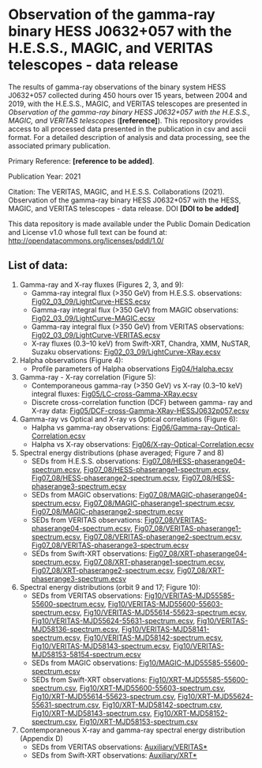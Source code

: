 # Observation of the gamma-ray binary HESS J0632+057 with the H.E.S.S., MAGIC, and VERITAS telescopes - data release

The results of gamma-ray observations of the binary system HESS J0632+057 collected during 450 hours over 15 years, between 2004 and 2019, with the H.E.S.S., MAGIC, and VERITAS telescopes are presented in *Observation of the gamma-ray binary HESS J0632+057 with the H.E.S.S., MAGIC, and VERITAS telescopes* (**[reference]**).
This repository provides access to all processed data presented in the publication in csv and ascii format.
For a detailed description of analysis and data processing, see the associated primary publication.

Primary Reference: **[reference to be added]**.

Publication Year: 2021

Citation: The VERITAS, MAGIC, and H.E.S.S. Collaborations (2021). Observation of the gamma-ray binary HESS J0632+057 with the HESS, MAGIC, and VERITAS telescopes - data release. DOI **[DOI to be added]** 

This data repository is made available under the Public Domain Dedication and License v1.0 whose full text can be found at: http://opendatacommons.org/licenses/pddl/1.0/

## List of data:

1. Gamma-ray and X-ray fluxes (Figures 2, 3, and 9):
    - Gamma-ray integral flux (>350 GeV) from H.E.S.S. observations: [Fig02_03_09/LightCurve-HESS.ecsv](Fig02_03_09/LightCurve-HESS.ecsv)
    - Gamma-ray integral flux (>350 GeV) from MAGIC observations: [Fig02_03_09/LightCurve-MAGIC.ecsv](Fig02_03_09/LightCurve-MAGIC.ecsv)
    - Gamma-ray integral flux (>350 GeV) from VERITAS observations: [Fig02_03_09/LightCurve-VERITAS.ecsv](Fig02_03_09/LightCurve-VERITAS.ecsv)
    - X-ray fluxes (0.3–10 keV) from Swift-XRT, Chandra, XMM, NuSTAR, Suzaku observations: [Fig02_03_09/LightCurve-XRay.ecsv](Fig02_03_09/LightCurve-XRay.ecsv)
2. Halpha observations (Figure 4):
    - Profile parameters of Halpha observations [Fig04/Halpha.ecsv](Fig04/Halpha.ecsv)
3. Gamma-ray - X-ray correlation (Figure 5):
    -  Contemporaneous gamma-ray (>350 GeV) vs X-ray (0.3–10 keV) integral fluxes: [Fig05/LC-cross-Gamma-XRay.ecsv](Fig05/LC-cross-Gamma-XRay.ecsv)
    -  Discrete cross-correlation function (DCF) between gamma- ray and X-ray data: [Fig05/DCF-cross-Gamma-XRay-HESSJ0632p057.ecsv](Fig05/DCF-cross-Gamma-XRay-HESSJ0632p057.ecsv)
4. Gamma-ray vs Optical and X-ray vs Optical correlations (Figure 6):
    - Halpha vs gamma-ray observations: [Fig06/Gamma-ray-Optical-Correlation.ecsv](Fig06/Gamma-ray-Optical-Correlation.ecsv)
    - Halpha vs X-ray observations: [Fig06/X-ray-Optical-Correlation.ecsv](Fig06/X-ray-Optical-Correlation.ecsv)
5. Spectral energy distributions (phase averaged; Figure 7 and 8)
    - SEDs from H.E.S.S. observations: [Fig07_08/HESS-phaserange04-spectrum.ecsv](Fig07_08/HESS-phaserange04-spectrum.ecsv), [Fig07_08/HESS-phaserange1-spectrum.ecsv](Fig07_08/HESS-phaserange1-spectrum.ecsv), [Fig07_08/HESS-phaserange2-spectrum.ecsv](Fig07_08/HESS-phaserange2-spectrum.ecsv), [Fig07_08/HESS-phaserange3-spectrum.ecsv](Fig07_08/HESS-phaserange3-spectrum.ecsv)  
    - SEDs from MAGIC observations: [Fig07_08/MAGIC-phaserange04-spectrum.ecsv](Fig07_08/MAGIC-phaserange04-spectrum.ecsv), [Fig07_08/MAGIC-phaserange1-spectrum.ecsv](Fig07_08/MAGIC-phaserange1-spectrum.ecsv), [Fig07_08/MAGIC-phaserange2-spectrum.ecsv](Fig07_08/MAGIC-phaserange2-spectrum.ecsv)
    - SEDs from VERITAS observations: [Fig07_08/VERITAS-phaserange04-spectrum.ecsv](Fig07_08/VERITAS-phaserange04-spectrum.ecsv), [Fig07_08/VERITAS-phaserange1-spectrum.ecsv](Fig07_08/VERITAS-phaserange1-spectrum.ecsv), [Fig07_08/VERITAS-phaserange2-spectrum.ecsv](Fig07_08/VERITAS-phaserange2-spectrum.ecsv), [Fig07_08/VERITAS-phaserange3-spectrum.ecsv](Fig07_08/VERITAS-phaserange3-spectrum.ecsv)  
    - SEDs from Swift-XRT observations: [Fig07_08/XRT-phaserange04-spectrum.ecsv](Fig07_08/XRT-phaserange04-spectrum.ecsv), [Fig07_08/XRT-phaserange1-spectrum.ecsv](Fig07_08/XRT-phaserange1-spectrum.ecsv), [Fig07_08/XRT-phaserange2-spectrum.ecsv](Fig07_08/XRT-phaserange2-spectrum.ecsv), [Fig07_08/XRT-phaserange3-spectrum.ecsv](Fig07_08/XRT-phaserange3-spectrum.ecsv)  
6. Spectral energy distributions (orbit 9 and 17; Figure 10):
    - SEDs from VERITAS observations: [Fig10/VERITAS-MJD55585-55600-spectrum.ecsv](Fig10/VERITAS-MJD55585-55600-spectrum.ecsv), [Fig10/VERITAS-MJD55600-55603-spectrum.ecsv](Fig10/VERITAS-MJD55600-55603-spectrum.ecsv), [Fig10/VERITAS-MJD55614-55623-spectrum.ecsv](Fig10/VERITAS-MJD55614-55623-spectrum.ecsv), [Fig10/VERITAS-MJD55624-55631-spectrum.ecsv](Fig10/VERITAS-MJD55624-55631-spectrum.ecsv), [Fig10/VERITAS-MJD58136-spectrum.ecsv](Fig10/VERITAS-MJD58136-spectrum.ecsv), [Fig10/VERITAS-MJD58141-spectrum.ecsv](Fig10/VERITAS-MJD58141-spectrum.ecsv), [Fig10/VERITAS-MJD58142-spectrum.ecsv](Fig10/VERITAS-MJD58142-spectrum.ecsv), [Fig10/VERITAS-MJD58143-spectrum.ecsv](Fig10/VERITAS-MJD58143-spectrum.ecsv), [Fig10/VERITAS-MJD58153-58154-spectrum.ecsv](Fig10/VERITAS-MJD58153-58154-spectrum.ecsv)
    - SEDs from MAGIC observations: [Fig10/MAGIC-MJD55585-55600-spectrum.ecsv](Fig10/MAGIC-MJD55585-55600-spectrum.ecsv)
    - SEDs from Swift-XRT observations: [Fig10/XRT-MJD55585-55600-spectrum.csv](Fig10/XRT-MJD55585-55600-spectrum.csv), [Fig10/XRT-MJD55600-55603-spectrum.csv](Fig10/XRT-MJD55600-55603-spectrum.csv), [Fig10/XRT-MJD55614-55623-spectrum.csv](Fig10/XRT-MJD55614-55623-spectrum.csv), [Fig10/XRT-MJD55624-55631-spectrum.csv](Fig10/XRT-MJD55624-55631-spectrum.csv), [Fig10/XRT-MJD58142-spectrum.csv](Fig10/XRT-MJD58142-spectrum.csv), [Fig10/XRT-MJD58143-spectrum.csv](Fig10/XRT-MJD58143-spectrum.csv), [Fig10/XRT-MJD58152-spectrum.csv](Fig10/XRT-MJD58152-spectrum.csv), [Fig10/XRT-MJD58153-spectrum.csv](Fig10/XRT-MJD58153-spectrum.csv)
7. Contemporaneous X-ray and gamma-ray spectral energy distribution (Appendix D)
    - SEDs from VERITAS observations: [Auxiliary/VERITAS*](Auxiliary/)
    - SEDs from Swift-XRT observations: [Auxiliary/XRT*](Auxiliary/)

